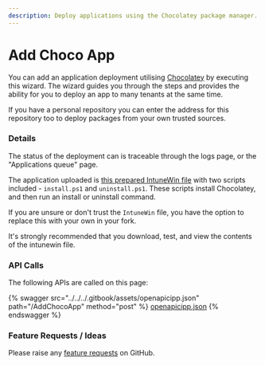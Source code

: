 ```yaml
---
description: Deploy applications using the Chocolatey package manager.
---
```


# Add Choco App

You can add an application deployment utilising [Chocolatey](https://chocolatey.org/) by executing this wizard. The wizard guides you through the steps and provides the ability for you to deploy an app to many tenants at the same time.

If you have a personal repository you can enter the address for this repository too to deploy packages from your own trusted sources.

### Details

The status of the deployment can is traceable through the logs page, or the "Applications queue" page.

The application uploaded is [this prepared IntuneWin file](https://github.com/KelvinTegelaar/CIPP-API/blob/master/AddChocoApp/IntunePackage.intunewin?raw=true) with two scripts included - `install.ps1` and `uninstall.ps1`. These scripts install Chocolatey, and then run an install or uninstall command.

If you are unsure or don't trust the `IntuneWin` file, you have the option to replace this with your own in your fork.

It's strongly recommended that you download, test, and view the contents of the intunewin file.

### API Calls

The following APIs are called on this page:

{% swagger src="../../../.gitbook/assets/openapicipp.json" path="/AddChocoApp" method="post" %}
[openapicipp.json](../../../.gitbook/assets/openapicipp.json)
{% endswagger %}

### Feature Requests / Ideas

Please raise any [feature requests](https://github.com/KelvinTegelaar/CIPP/issues/new?assignees=&labels=enhancement%2Cno-priority&projects=&template=feature.yml&title=%5BFeature+Request%5D%3A+) on GitHub.
